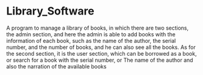 # Library_Software
A program to manage a library of books, 
in which there are two sections,
the admin section, 
and here the admin is able to add books with the information of each book, 
such as the name of the author,
the serial number,
and the number of books, 
and he can also see all the books. 
As for the second section, it is the user section,
which can be borrowed as a book, 
or search for a book with the serial number,
or The name of the author and also the narration of the available books
